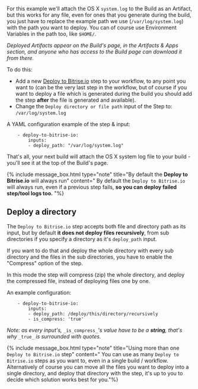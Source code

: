  
For this example we'll attach the OS X `system.log` to the Build as an Artifact,
but this works for any file, even for ones that you generate during the build,
you just have to replace the example path we use (`/var/log/system.log`) with the path you want to deploy.
You can of course use Environment Variables in the path too, like `$HOME/`.

_Deployed Artifacts appear on the Build's page, in the Artifacts & Apps section,
and anyone who has access to the Build page can download it from there._

To do this:

* Add a new [Deploy to Bitrise.io](https://github.com/bitrise-io/steps-deploy-to-bitrise-io) step to your workflow, to any point you want to (can be the very last step in the workflow, but of course if you want to deploy a file which is generated during the build you should add the step **after** the file is generated and available).
* Change the `Deploy directory or file path` input of the Step to: `/var/log/system.log`

A YAML configuration example of the step & input:

        - deploy-to-bitrise-io:
            inputs:
            - deploy_path: "/var/log/system.log"

That's all, your next build will attach the OS X system log file
to your build - you'll see it at the top of the Build's page.

{% include message_box.html type="note" title="By default the **Deploy to Bitrise.io** will always run" content="
By default the `Deploy to Bitrise.io` will always run, even if a previous step fails, **so you can deploy failed step/tool logs too.**
"%}

## Deploy a directory

The `Deploy to Bitrise.io` step accepts both file and directory path as its input,
but by default **it does not deploy files recursively**, from sub directories
if you specify a directory as it's `deploy_path` input.

If you want to do that and deploy the whole directory with every sub directory
and the files in the sub directories, you have to enable the "Compress" option of the step.

In this mode the step will compress (zip) the whole directory, and deploy
the compressed file, instead of deploying files one by one.

An example configuration:

        - deploy-to-bitrise-io:
            inputs:
            - deploy_path: /deploy/this/directory/recursively
            - is_compress: 'true'

_Note: as every input's,_ `_is_compress_`_'s value have to be a **string**, that's why_ `_true_` _is surrounded with quotes._

{% include message_box.html type="note" title="Using more than one `Deploy to Bitrise.io` step" content=" You can use as many `Deploy to Bitrise.io` steps as you want to, even in a single build / workflow. Alternatively of course you can move all the files you want to deploy into a single directory, and deploy that directory with the step, it's up to you to decide which solution works best for you."%}
